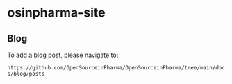 # osinpharma-site

## Blog

To add a blog post, please navigate to:

`https://github.com/OpenSourceinPharma/OpenSourceinPharma/tree/main/docs/blog/posts`
